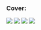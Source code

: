 ### Cover:
![](https://s30.picofile.com/file/8471911318/aa_1_.jpg)
![](https://s31.picofile.com/file/8471911376/aa25.jpg)
![](https://s30.picofile.com/file/8471911326/aa_1_.png)
![](https://s31.picofile.com/file/8471911342/aa_2_.png)
